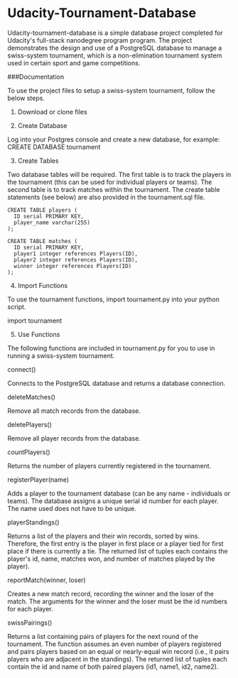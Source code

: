 # Udacity-Tournament-Database

Udacity-tournament-database is a simple database project completed for Udacity's full-stack nanodegree program program. The project demonstrates the design and use of a PostgreSQL database to manage a swiss-system tournament, which is a non-elimination tournament system used in certain sport and game competitions.

###Documentation

To use the project files to setup a swiss-system tournament, follow the below steps.

1. Download or clone files

2. Create Database

Log into your Postgres console and create a new database, for example:
CREATE DATABASE tournament

3. Create Tables

Two database tables will be required. The first table is to track the players in the tournament (this can be used for individual players or teams). The second table is to track matches within the tournament. The create table statements (see below) are also provided in the tournament.sql file.
```
CREATE TABLE players (
  ID serial PRIMARY KEY,
  player_name varchar(255)
);

CREATE TABLE matches (
  ID serial PRIMARY KEY,
  player1 integer references Players(ID),
  player2 integer references Players(ID),
  winner integer references Players(ID)
);
```

4. Import Functions

To use the tournament functions, import tournament.py into your python script.

import tournament

5. Use Functions

The following functions are included in tournament.py for you to use in running a swiss-system tournament.

connect()

Connects to the PostgreSQL database and returns a database connection.

deleteMatches()

Remove all match records from the database.

deletePlayers()

Remove all player records from the database.

countPlayers()

Returns the number of players currently registered in the tournament.

registerPlayer(name)

Adds a player to the tournament database (can be any name - individuals or teams). The database assigns a unique serial id number for each player. The name used does not have to be unique.

playerStandings()

Returns a list of the players and their win records, sorted by wins. Therefore, the first entry is the player in first place or a player tied for first place if there is currently a tie. The returned list of tuples each contains the player's id, name, matches won, and number of matches played by the player).

reportMatch(winner, loser)

Creates a new match record, recording the winner and the loser of the match. The arguments for the winner and the loser must be the id numbers for each player.

swissPairings()

Returns a list containing pairs of players for the next round of the tournament. The function assumes an even number of players registered and pairs players based on an equal or nearly-equal win record (i.e., it pairs players who are adjacent in the standings). The returned list of tuples each contain the id and name of both paired players (id1, name1, id2, name2).
